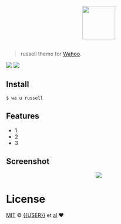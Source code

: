 <div align="center">
  <a href="http://github.com/fish-shell/wahoo">
  <img width=90px  src="https://cloud.githubusercontent.com/assets/8317250/9703317/d216df50-54ba-11e5-81b9-8cc92fa3f76a.png">
  </a>
</div>
<br>

> russell theme for [Wahoo][wahoo].


![][wahoo-badge]
![][license-badge]

## Install


```fish
$ wa u russell
```


## Features

+ 1
+ 2
+ 3


## Screenshot

<p align="center">
<img src="{{SCREENSHOT_URL}}">
</p>

# License

[MIT][mit] © [{{USER}}][author] et [al][contributors] :heart:


[mit]:            http://opensource.org/licenses/MIT
[author]:         http://github.com/{{USER}}
[contributors]:   https://github.com/{{USER}}/russell/graphs/contributors
[wahoo]:          https://www.github.com/fish-shell/wahoo
[wahoo-badge]:  https://img.shields.io/badge/Wahoo-Framework-FF2848.svg?style=flat-square
[license-badge]:  https://img.shields.io/badge/license-MIT-444444.svg?style=flat-square
